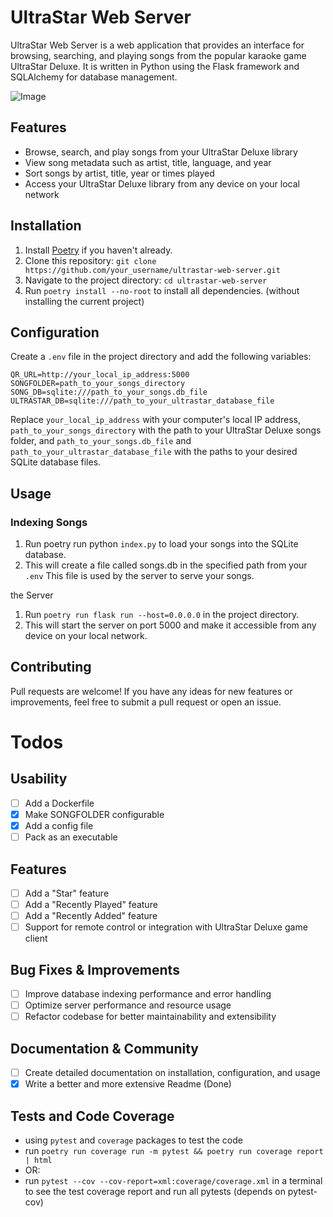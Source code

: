 # UltraStar Web Server
UltraStar Web Server is a web application that provides an interface for browsing, searching, and playing songs from the popular karaoke game UltraStar Deluxe. It is written in Python using the Flask framework and SQLAlchemy for database management.

![Image](doc/example.jpg)

## Features

- Browse, search, and play songs from your UltraStar Deluxe library
- View song metadata such as artist, title, language, and year
- Sort songs by artist, title, year or times played
- Access your UltraStar Deluxe library from any device on your local network

## Installation

1. Install [Poetry](https://python-poetry.org/docs/#installation) if you haven't already.
2. Clone this repository: `git clone https://github.com/your_username/ultrastar-web-server.git`
3. Navigate to the project directory: `cd ultrastar-web-server`
4. Run `poetry install --no-root` to install all dependencies. (without installing the current project)

## Configuration

Create a `.env` file in the project directory and add the following variables:

   ```
   QR_URL=http://your_local_ip_address:5000
   SONGFOLDER=path_to_your_songs_directory
   SONG_DB=sqlite:///path_to_your_songs.db_file
   ULTRASTAR_DB=sqlite:///path_to_your_ultrastar_database_file
   ```

Replace `your_local_ip_address` with your computer's local IP address, `path_to_your_songs_directory` with the path to your UltraStar Deluxe songs folder, and `path_to_your_songs.db_file` and `path_to_your_ultrastar_database_file` with the paths to your desired SQLite database files.

## Usage

### Indexing Songs

1. Run poetry run python `index.py` to load your songs into the SQLite database.
2. This will create a file called songs.db in the specified path from your `.env` This file is used by the server to serve your songs.

 the Server

1. Run `poetry run flask run --host=0.0.0.0` in the project directory.
2. This will start the server on port 5000 and make it accessible from any device on your local network.

## Contributing

Pull requests are welcome! If you have any ideas for new features or improvements, feel free to submit a pull request or open an issue.

# Todos

## Usability

- [ ] Add a Dockerfile
- [x] Make SONGFOLDER configurable
- [x] Add a config file
- [ ] Pack as an executable

## Features

- [ ] Add a "Star" feature
- [ ] Add a "Recently Played" feature
- [ ] Add a "Recently Added" feature
- [ ] Support for remote control or integration with UltraStar Deluxe game client

## Bug Fixes & Improvements

- [ ] Improve database indexing performance and error handling
- [ ] Optimize server performance and resource usage
- [ ] Refactor codebase for better maintainability and extensibility

## Documentation & Community

- [ ] Create detailed documentation on installation, configuration, and usage
- [X] Write a better and more extensive Readme (Done)

## Tests and Code Coverage

- using `pytest` and `coverage` packages to test the code
- run `poetry run coverage run -m pytest && poetry run coverage report | html`
- OR:
- run `pytest --cov --cov-report=xml:coverage/coverage.xml` in a terminal to see the test coverage report and run all pytests (depends on pytest-cov)